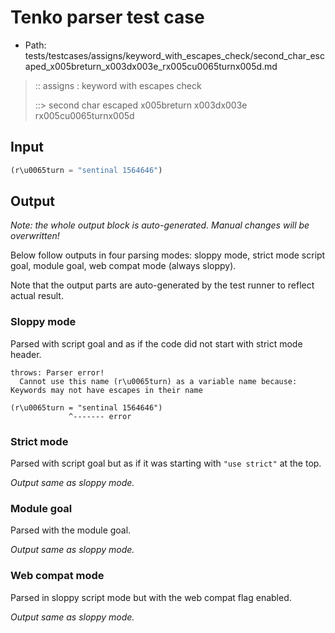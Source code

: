 # Tenko parser test case

- Path: tests/testcases/assigns/keyword_with_escapes_check/second_char_escaped_x005breturn_x003dx003e_rx005cu0065turnx005d.md

> :: assigns : keyword with escapes check
>
> ::> second char escaped x005breturn x003dx003e rx005cu0065turnx005d

## Input

`````js
(r\u0065turn = "sentinal 1564646")
`````

## Output

_Note: the whole output block is auto-generated. Manual changes will be overwritten!_

Below follow outputs in four parsing modes: sloppy mode, strict mode script goal, module goal, web compat mode (always sloppy).

Note that the output parts are auto-generated by the test runner to reflect actual result.

### Sloppy mode

Parsed with script goal and as if the code did not start with strict mode header.

`````
throws: Parser error!
  Cannot use this name (r\u0065turn) as a variable name because: Keywords may not have escapes in their name

(r\u0065turn = "sentinal 1564646")
             ^------- error
`````

### Strict mode

Parsed with script goal but as if it was starting with `"use strict"` at the top.

_Output same as sloppy mode._

### Module goal

Parsed with the module goal.

_Output same as sloppy mode._

### Web compat mode

Parsed in sloppy script mode but with the web compat flag enabled.

_Output same as sloppy mode._
